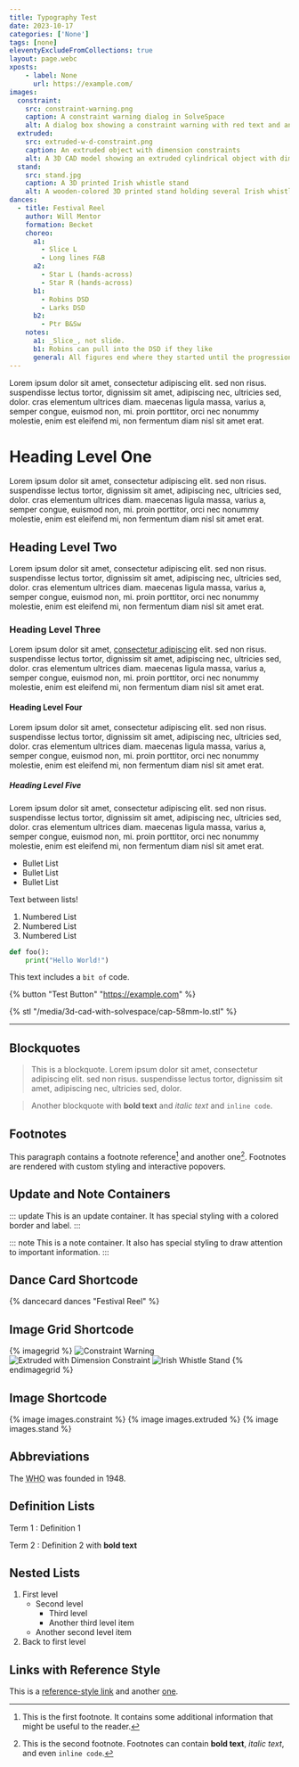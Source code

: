 ```yaml
---
title: Typography Test
date: 2023-10-17
categories: ['None']
tags: [none]
eleventyExcludeFromCollections: true
layout: page.webc
xposts:
    - label: None
      url: https://example.com/
images:
  constraint:
    src: constraint-warning.png
    caption: A constraint warning dialog in SolveSpace
    alt: A dialog box showing a constraint warning with red text and an error icon.
  extruded:
    src: extruded-w-d-constraint.png
    caption: An extruded object with dimension constraints
    alt: A 3D CAD model showing an extruded cylindrical object with dimension lines and constraints.
  stand:
    src: stand.jpg
    caption: A 3D printed Irish whistle stand
    alt: A wooden-colored 3D printed stand holding several Irish whistles in organized slots.
dances:
  - title: Festival Reel
    author: Will Mentor
    formation: Becket
    choreo:
      a1:
        - Slice L
        - Long lines F&B
      a2:
        - Star L (hands-across)
        - Star R (hands-across)
      b1:
        - Robins DSD
        - Larks DSD
      b2:
        - Ptr B&Sw
    notes:
      a1: _Slice_, not slide.
      b1: Robins can pull into the DSD if they like
      general: All figures end where they started until the progression.
---
```


Lorem ipsum dolor sit amet, consectetur adipiscing elit. sed non risus. suspendisse lectus tortor, dignissim sit amet, adipiscing nec, ultricies sed, dolor. cras elementum ultrices diam. maecenas ligula massa, varius a, semper congue, euismod non, mi. proin porttitor, orci nec nonummy molestie, enim est eleifend mi, non fermentum diam nisl sit amet erat.

# Heading Level One

Lorem ipsum dolor sit amet, consectetur adipiscing elit. sed non risus. suspendisse lectus tortor, dignissim sit amet, adipiscing nec, ultricies sed, dolor. cras elementum ultrices diam. maecenas ligula massa, varius a, semper congue, euismod non, mi. proin porttitor, orci nec nonummy molestie, enim est eleifend mi, non fermentum diam nisl sit amet erat.

## Heading Level Two

Lorem ipsum dolor sit amet, consectetur adipiscing elit. sed non risus. suspendisse lectus tortor, dignissim sit amet, adipiscing nec, ultricies sed, dolor. cras elementum ultrices diam. maecenas ligula massa, varius a, semper congue, euismod non, mi. proin porttitor, orci nec nonummy molestie, enim est eleifend mi, non fermentum diam nisl sit amet erat.

### Heading Level Three

Lorem ipsum dolor sit amet, [consectetur adipiscing](https://example.com/) elit. sed non risus. suspendisse lectus tortor, dignissim sit amet, adipiscing nec, ultricies sed, dolor. cras elementum ultrices diam. maecenas ligula massa, varius a, semper congue, euismod non, mi. proin porttitor, orci nec nonummy molestie, enim est eleifend mi, non fermentum diam nisl sit amet erat.

#### Heading Level Four

Lorem ipsum dolor sit amet, consectetur adipiscing elit. sed non risus. suspendisse lectus tortor, dignissim sit amet, adipiscing nec, ultricies sed, dolor. cras elementum ultrices diam. maecenas ligula massa, varius a, semper congue, euismod non, mi. proin porttitor, orci nec nonummy molestie, enim est eleifend mi, non fermentum diam nisl sit amet erat.

##### Heading Level Five

Lorem ipsum dolor sit amet, consectetur adipiscing elit. sed non risus. suspendisse lectus tortor, dignissim sit amet, adipiscing nec, ultricies sed, dolor. cras elementum ultrices diam. maecenas ligula massa, varius a, semper congue, euismod non, mi. proin porttitor, orci nec nonummy molestie, enim est eleifend mi, non fermentum diam nisl sit amet erat.

* Bullet List
* Bullet List
* Bullet List

Text between lists!

1. Numbered List
2. Numbered List
3. Numbered List

```python
def foo():
    print("Hello World!")
```

This text includes a `bit of` code.

{% button "Test Button" "https://example.com" %}

{% stl "/media/3d-cad-with-solvespace/cap-58mm-lo.stl" %}

---

## Blockquotes

> This is a blockquote. Lorem ipsum dolor sit amet, consectetur adipiscing elit. sed non risus. suspendisse lectus tortor, dignissim sit amet, adipiscing nec, ultricies sed, dolor.

> Another blockquote with **bold text** and *italic text* and `inline code`.

## Footnotes

This paragraph contains a footnote reference[^1] and another one[^2]. Footnotes are rendered with custom styling and interactive popovers.

## Update and Note Containers

::: update
This is an update container. It has special styling with a colored border and label.
:::

::: note
This is a note container. It also has special styling to draw attention to important information.
:::

## Dance Card Shortcode

{% dancecard dances "Festival Reel" %}

## Image Grid Shortcode

{% imagegrid %}
![Constraint Warning](/media/3d-cad-with-solvespace/constraint-warning.png)
![Extruded with Dimension Constraint](/media/3d-cad-with-solvespace/extruded-w-d-constraint.png)
![Irish Whistle Stand](/media/3d-printed-irish-whistle-stand/stand.jpg)
{% endimagegrid %}

## Image Shortcode

{% image images.constraint %}
{% image images.extruded %}
{% image images.stand %}

## Abbreviations

The <abbr title="World Health Organization">WHO</abbr> was founded in 1948.

## Definition Lists

Term 1
: Definition 1

Term 2
: Definition 2 with **bold text**

## Nested Lists

1. First level
   * Second level
     - Third level
     - Another third level item
   * Another second level item
2. Back to first level

## Links with Reference Style

This is a [reference-style link][example] and another [one][example2].

[example]: https://example.com/
[example2]: https://example.org/ "Optional title"

[^1]: This is the first footnote. It contains some additional information that might be useful to the reader.
[^2]: This is the second footnote. Footnotes can contain **bold text**, *italic text*, and even `inline code`.
